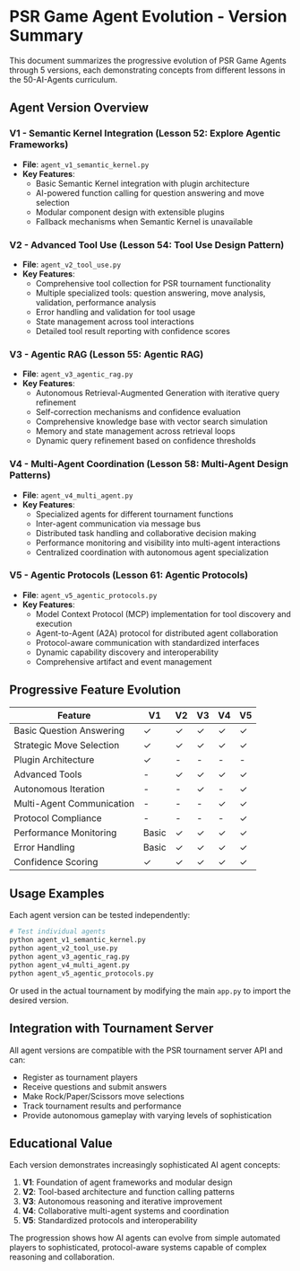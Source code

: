# PSR Game Agent Evolution - Version Summary

This document summarizes the progressive evolution of PSR Game Agents through 5 versions, each demonstrating concepts from different lessons in the 50-AI-Agents curriculum.

## Agent Version Overview

### V1 - Semantic Kernel Integration (Lesson 52: Explore Agentic Frameworks)
- **File**: `agent_v1_semantic_kernel.py`
- **Key Features**:
  - Basic Semantic Kernel integration with plugin architecture
  - AI-powered function calling for question answering and move selection
  - Modular component design with extensible plugins
  - Fallback mechanisms when Semantic Kernel is unavailable

### V2 - Advanced Tool Use (Lesson 54: Tool Use Design Pattern)
- **File**: `agent_v2_tool_use.py`
- **Key Features**:
  - Comprehensive tool collection for PSR tournament functionality
  - Multiple specialized tools: question answering, move analysis, validation, performance analysis
  - Error handling and validation for tool usage
  - State management across tool interactions
  - Detailed tool result reporting with confidence scores

### V3 - Agentic RAG (Lesson 55: Agentic RAG)
- **File**: `agent_v3_agentic_rag.py`
- **Key Features**:
  - Autonomous Retrieval-Augmented Generation with iterative query refinement
  - Self-correction mechanisms and confidence evaluation
  - Comprehensive knowledge base with vector search simulation
  - Memory and state management across retrieval loops
  - Dynamic query refinement based on confidence thresholds

### V4 - Multi-Agent Coordination (Lesson 58: Multi-Agent Design Patterns)
- **File**: `agent_v4_multi_agent.py`
- **Key Features**:
  - Specialized agents for different tournament functions
  - Inter-agent communication via message bus
  - Distributed task handling and collaborative decision making
  - Performance monitoring and visibility into multi-agent interactions
  - Centralized coordination with autonomous agent specialization

### V5 - Agentic Protocols (Lesson 61: Agentic Protocols)
- **File**: `agent_v5_agentic_protocols.py`
- **Key Features**:
  - Model Context Protocol (MCP) implementation for tool discovery and execution
  - Agent-to-Agent (A2A) protocol for distributed agent collaboration
  - Protocol-aware communication with standardized interfaces
  - Dynamic capability discovery and interoperability
  - Comprehensive artifact and event management

## Progressive Feature Evolution

| Feature | V1 | V2 | V3 | V4 | V5 |
|---------|----|----|----|----|----| 
| Basic Question Answering | ✓ | ✓ | ✓ | ✓ | ✓ |
| Strategic Move Selection | ✓ | ✓ | ✓ | ✓ | ✓ |
| Plugin Architecture | ✓ | - | - | - | - |
| Advanced Tools | - | ✓ | ✓ | ✓ | ✓ |
| Autonomous Iteration | - | - | ✓ | - | ✓ |
| Multi-Agent Communication | - | - | - | ✓ | ✓ |
| Protocol Compliance | - | - | - | - | ✓ |
| Performance Monitoring | Basic | ✓ | ✓ | ✓ | ✓ |
| Error Handling | Basic | ✓ | ✓ | ✓ | ✓ |
| Confidence Scoring | ✓ | ✓ | ✓ | ✓ | ✓ |

## Usage Examples

Each agent version can be tested independently:

```bash
# Test individual agents
python agent_v1_semantic_kernel.py
python agent_v2_tool_use.py
python agent_v3_agentic_rag.py
python agent_v4_multi_agent.py
python agent_v5_agentic_protocols.py
```

Or used in the actual tournament by modifying the main `app.py` to import the desired version.

## Integration with Tournament Server

All agent versions are compatible with the PSR tournament server API and can:
- Register as tournament players
- Receive questions and submit answers
- Make Rock/Paper/Scissors move selections  
- Track tournament results and performance
- Provide autonomous gameplay with varying levels of sophistication

## Educational Value

Each version demonstrates increasingly sophisticated AI agent concepts:

1. **V1**: Foundation of agent frameworks and modular design
2. **V2**: Tool-based architecture and function calling patterns  
3. **V3**: Autonomous reasoning and iterative improvement
4. **V4**: Collaborative multi-agent systems and coordination
5. **V5**: Standardized protocols and interoperability

The progression shows how AI agents can evolve from simple automated players to sophisticated, protocol-aware systems capable of complex reasoning and collaboration.